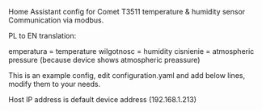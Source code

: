 Home Assistant config for Comet T3511 temperature & humidity sensor
Communication via modbus.

PL to EN translation:

emperatura = temperature
wilgotnosc = humidity
cisnienie = atmospheric pressure (because device shows atmospheric preassure)

This is an example config, edit configuration.yaml and add below lines, modify them to your needs.

Host IP address is default device address (192.168.1.213)
